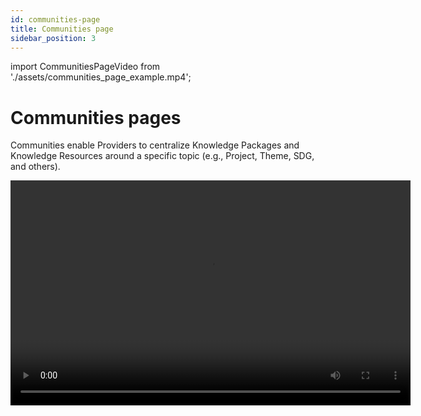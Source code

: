 ```yaml
---
id: communities-page
title: Communities page
sidebar_position: 3
---
```


import CommunitiesPageVideo from './assets/communities_page_example.mp4';

# Communities pages

Communities enable Providers to centralize Knowledge Packages and Knowledge Resources around a specific topic (e.g., Project, Theme, SDG, and others).

<div class={"centered"}>
    <video width="640" height="360" controls class={"box"}>
        <source src={CommunitiesPageVideo}/>
    </video>
</div>
